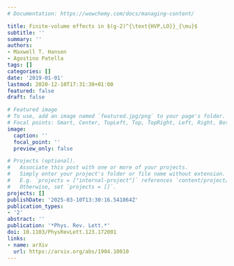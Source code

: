 ```yaml
---
# Documentation: https://wowchemy.com/docs/managing-content/

title: Finite-volume effects in $(g-2)^{\text{HVP,LO}}_{\mu}$
subtitle: ''
summary: ''
authors:
- Maxwell T. Hansen
- Agostino Patella
tags: []
categories: []
date: '2019-01-01'
lastmod: 2020-12-10T17:31:30+01:00
featured: false
draft: false

# Featured image
# To use, add an image named `featured.jpg/png` to your page's folder.
# Focal points: Smart, Center, TopLeft, Top, TopRight, Left, Right, BottomLeft, Bottom, BottomRight.
image:
  caption: ''
  focal_point: ''
  preview_only: false

# Projects (optional).
#   Associate this post with one or more of your projects.
#   Simply enter your project's folder or file name without extension.
#   E.g. `projects = ["internal-project"]` references `content/project/deep-learning/index.md`.
#   Otherwise, set `projects = []`.
projects: []
publishDate: '2025-03-10T13:30:16.541864Z'
publication_types:
- '2'
abstract: ''
publication: '*Phys. Rev. Lett.*'
doi: 10.1103/PhysRevLett.123.172001
links:
- name: arXiv
  url: https://arxiv.org/abs/1904.10010
---
```

